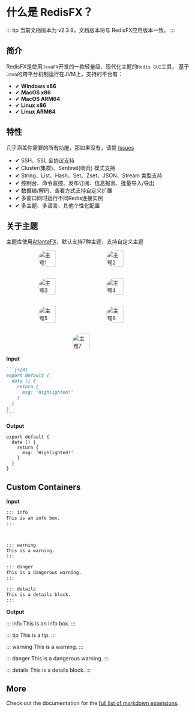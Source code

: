 # 什么是 RedisFX？

::: tip
当前文档版本为 v2.3.9，文档版本将与 RedisFX应用版本一致。
:::
## 简介
RedisFX是使用`JavaFX`开发的一款轻量级、现代化主题的`Redis GUI`工具，
基于`Java`的跨平台机制运行在JVM上，支持的平台有：



- &#x2714; **Windows x86**
- &#x2714; **MacOS x86**
- &#x2714; **MacOS ARM64**
- &#x2714; **Linux x86**
- &#x2714; **Linux ARM64**


## 特性
几乎涵盖你需要的所有功能，那如果没有，请提 [Issues](https://github.com/tanhuang2016/RedisFX/issues)

- &#x2714; SSH、SSL 全协议支持
- &#x2714; Cluster(集群)、Sentinel(哨兵) 模式支持
- &#x2714; String、List、Hash、Set、Zset、JSON、Stream 类型支持
- &#x2714; 控制台、命令监控、发布订阅、信息报表、批量导入/导出
- &#x2714; 数据编/解码、查看方式支持自定义扩展
- &#x2714; 多窗口同时运行不同Redis连接实例
- &#x2714; 多主题、多语言、其他个性化配置

## 关于主题
主题库使用[AtlantaFX](https://github.com/mkpaz/atlantafx)，默认支持7种主题，支持自定义主题
<br>
<div style="display: flex; flex-wrap: wrap; justify-content: center; gap: 30px;">
  <img src="/png/theme/theme-primer-light.png" alt="主题1" style="width: 30%; height: auto;border-radius: 30px;">
  <img src="/png/theme/theme-primer-dark.png" alt="主题2" style="width: 30%; height: auto;border-radius: 30px;">
  <img src="/png/theme/theme-nord-light.png" alt="主题3" style="width: 30%; height: auto;border-radius: 30px;">
  <img src="/png/theme/theme-nord-dark.png" alt="主题4" style="width: 30%; height: auto;border-radius: 30px;">
  <img src="/png/theme/theme-cupertino-light.png" alt="主题5" style="width: 30%; height: auto;border-radius: 30px;">
  <img src="/png/theme/theme-cupertino-dark.png" alt="主题6" style="width: 30%; height: auto;border-radius: 30px;">
  <img src="/png/theme/theme-dracula.png" alt="主题7" style="width: 30%; height: auto;border-radius: 30px;">
</div>

**Input**

````md
```js{4}
export default {
  data () {
    return {
      msg: 'Highlighted!'
    }
  }
}
```
````

**Output**

```js{4}
export default {
  data () {
    return {
      msg: 'Highlighted!'
    }
  }
}
```

## Custom Containers

**Input**

```md
::: info
This is an info box.
:::



::: warning
This is a warning.
:::

::: danger
This is a dangerous warning.
:::

::: details
This is a details block.
:::
```

**Output**

::: info
This is an info box.
:::

::: tip
This is a tip.
:::

::: warning
This is a warning.
:::

::: danger
This is a dangerous warning.
:::

::: details
This is a details block.
:::

## More

Check out the documentation for the [full list of markdown extensions](https://vitepress.dev/guide/markdown).

